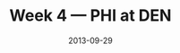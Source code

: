 ---
layout: game
title: Week 4 — PHI at DEN
season: 2013
game_id: 2013_04_PHI_DEN
week: 4
date: 2013-09-29
home_team: DEN
away_team: PHI
final_home: 52
final_away: 20
pbp_url: /assets/data/pbp/2013/2013_04_PHI_DEN.csv.gz
---